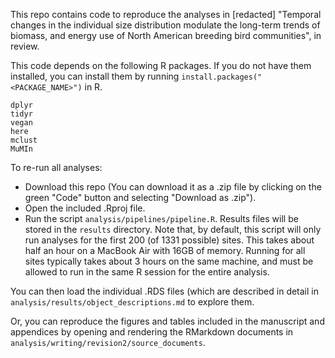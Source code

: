 

This repo contains code to reproduce the analyses in [redacted] "Temporal changes in the individual size distribution modulate the long-term trends of biomass, and energy use of North American breeding bird communities", in review. 

This code depends on the following R packages. If you do not have them installed, you can install them by running `install.packages("<PACKAGE_NAME>")` in R. 

```
dplyr
tidyr
vegan
here
mclust
MuMIn
```

To re-run all analyses:

- Download this repo (You can download it as a .zip file by clicking on the green "Code" button and selecting "Download as .zip").
- Open the included .Rproj file.
- Run the script `analysis/pipelines/pipeline.R`. Results files will be stored in the `results` directory. Note that, by default, this script will only run analyses for the first 200 (of 1331 possible) sites. This takes about half an hour on a MacBook Air with 16GB of memory. Running for all sites typically takes about 3 hours on the same machine, and must be allowed to run in the same R session for the entire analysis.

You can then load the individual .RDS files (which are described in detail in `analysis/results/object_descriptions.md` to explore them.

Or, you can reproduce the figures and tables included in the manuscript and appendices by opening and rendering the RMarkdown documents in `analysis/writing/revision2/source_documents`.
